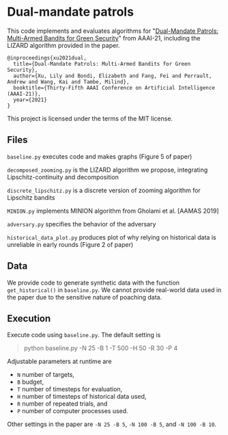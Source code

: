 # Dual-mandate patrols

This code implements and evaluates algorithms for "[Dual-Mandate Patrols: Multi-Armed Bandits for Green Security](https://arxiv.org/abs/2009.06560)" from AAAI-21, including the LIZARD algorithm provided in the paper.

```
@inproceedings{xu2021dual,
  title={Dual-Mandate Patrols: Multi-Armed Bandits for Green Security},
  author={Xu, Lily and Bondi, Elizabeth and Fang, Fei and Perrault, Andrew and Wang, Kai and Tambe, Milind},
  booktitle={Thirty-Fifth AAAI Conference on Artificial Intelligence (AAAI-21)},
  year={2021}
}
```

This project is licensed under the terms of the MIT license.


## Files

`baseline.py` executes code and makes graphs (Figure 5 of paper)

`decomposed_zooming.py` is the LIZARD algorithm we propose, integrating Lipschitz-continuity and decomposition

`discrete_lipschitz.py` is a discrete version of zooming algorithm for Lipschitz bandits

`MINION.py` implements MINION algorithm from Gholami et al. [AAMAS 2019]

`adversary.py` specifies the behavior of the adversary

`historical_data_plot.py` produces plot of why relying on historical data is unreliable in early rounds (Figure 2 of paper)


## Data
We provide code to generate synthetic data with the function `get_historical()` in `baseline.py`. We cannot provide real-world data used in the paper due to the sensitive nature of poaching data.


## Execution
Execute code using `baseline.py`. The default setting is
> python baseline.py -N 25 -B 1 -T 500 -H 50 -R 30 -P 4

Adjustable parameters at runtime are
- `N` number of targets,
- `B` budget,
- `T` number of timesteps for evaluation,
- `H` number of timesteps of historical data used,
- `R` number of repeated trials, and
- `P` number of computer processes used.

Other settings in the paper are `-N 25 -B 5`, `-N 100 -B 5`, and `-N 100 -B 10`.
